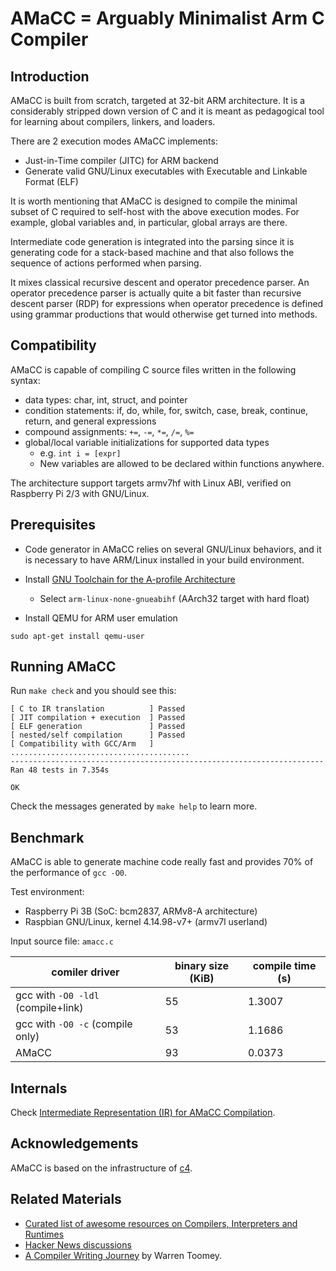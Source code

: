 # AMaCC = Arguably Minimalist Arm C Compiler

## Introduction
AMaCC is built from scratch, targeted at 32-bit ARM architecture.
It is a considerably stripped down version of C and it is meant as
pedagogical tool for learning about compilers, linkers, and loaders.

There are 2 execution modes AMaCC implements:
* Just-in-Time compiler (JITC) for ARM backend
* Generate valid GNU/Linux executables with Executable and Linkable Format (ELF)

It is worth mentioning that AMaCC is designed to compile the minimal
subset of C required to self-host with the above execution modes. For
example, global variables and, in particular, global arrays are there.

Intermediate code generation is integrated into the parsing since it
is generating code for a stack-based machine and that also follows the
sequence of actions performed when parsing.

It mixes classical recursive descent and operator precedence parser.
An operator precedence parser is actually quite a bit faster than
recursive descent parser (RDP) for expressions when operator precedence
is defined using grammar productions that would otherwise get turned
into methods.

## Compatibility
AMaCC is capable of compiling C source files written in the following
syntax:
* data types: char, int, struct, and pointer
* condition statements: if, do, while, for, switch, case, break, continue,
                        return, and general expressions
* compound assignments: `+=`, `-=`, `*=`, `/=`, `%=`
* global/local variable initializations for supported data types
    - e.g. `int i = [expr]`
    - New variables are allowed to be declared within functions anywhere.

The architecture support targets armv7hf with Linux ABI, verified on
Raspberry Pi 2/3 with GNU/Linux.

## Prerequisites
* Code generator in AMaCC relies on several GNU/Linux behaviors, and it
  is necessary to have ARM/Linux installed in your build environment.
* Install [GNU Toolchain for the A-profile Architecture](https://developer.arm.com/tools-and-software/open-source-software/developer-tools/gnu-toolchain/gnu-a/downloads)
    - Select `arm-linux-none-gnueabihf` (AArch32 target with hard float)

* Install QEMU for ARM user emulation
```shell
sudo apt-get install qemu-user
```

## Running AMaCC
Run `make check` and you should see this:
```
[ C to IR translation          ] Passed
[ JIT compilation + execution  ] Passed
[ ELF generation               ] Passed
[ nested/self compilation      ] Passed
[ Compatibility with GCC/Arm   ] ........................................
----------------------------------------------------------------------
Ran 48 tests in 7.354s

OK
```

Check the messages generated by `make help` to learn more.

## Benchmark
AMaCC is able to generate machine code really fast and provides 70% of the performance of `gcc -O0`.

Test environment:
* Raspberry Pi 3B (SoC: bcm2837, ARMv8-A architecture)
* Raspbian GNU/Linux, kernel 4.14.98-v7+ (armv7l userland)

Input source file: `amacc.c`

| comiler driver                     | binary size (KiB) | compile time (s) |
| ---------------------------------- | ----------------- | ---------------- |
| gcc with `-O0 -ldl` (compile+link) | 55                |  1.3007          |
| gcc with `-O0 -c` (compile only)   | 53                |  1.1686          |
| AMaCC                              | 93                |  0.0373          |


## Internals
Check [Intermediate Representation (IR) for AMaCC Compilation](docs/IR.md).

## Acknowledgements
AMaCC is based on the infrastructure of [c4](https://github.com/rswier/c4).

## Related Materials
* [Curated list of awesome resources on Compilers, Interpreters and Runtimes](http://aalhour.com/awesome-compilers/)
* [Hacker News discussions](https://news.ycombinator.com/item?id=11411124)
* [A Compiler Writing Journey](https://github.com/DoctorWkt/acwj) by Warren Toomey.
